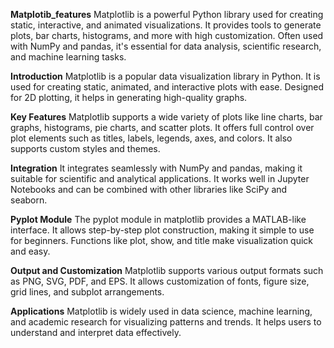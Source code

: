 **Matplotib_features**
Matplotlib is a powerful Python library used for creating static, interactive, and animated visualizations. It provides tools to generate plots, bar charts, histograms, and more with high customization. Often used with NumPy and pandas, it's essential for data analysis, scientific research, and machine learning tasks.

**Introduction**
Matplotlib is a popular data visualization library in Python. It is used for creating static, animated, and interactive plots with ease. Designed for 2D plotting, it helps in generating high-quality graphs.

**Key Features**
Matplotlib supports a wide variety of plots like line charts, bar graphs, histograms, pie charts, and scatter plots. It offers full control over plot elements such as titles, labels, legends, axes, and colors. It also supports custom styles and themes.

**Integration**
It integrates seamlessly with NumPy and pandas, making it suitable for scientific and analytical applications. It works well in Jupyter Notebooks and can be combined with other libraries like SciPy and seaborn.

**Pyplot Module**
The pyplot module in matplotlib provides a MATLAB-like interface. It allows step-by-step plot construction, making it simple to use for beginners. Functions like plot, show, and title make visualization quick and easy.

**Output and Customization**
Matplotlib supports various output formats such as PNG, SVG, PDF, and EPS. It allows customization of fonts, figure size, grid lines, and subplot arrangements.

**Applications**
Matplotlib is widely used in data science, machine learning, and academic research for visualizing patterns and trends. It helps users to understand and interpret data effectively.
